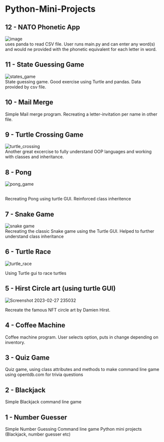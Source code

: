 # Python-Mini-Projects

## 12 - NATO Phonetic App
![image](https://user-images.githubusercontent.com/89666837/224578729-91b5a054-84ee-43a1-80f0-f3816d5a82c3.png)
<br> uses panda to read CSV file. 
User runs main.py and can enter any word(s) and would ne provided with the phonetic equivalent for each letter in word.

## 11 - State Guessing Game
![states_game](https://user-images.githubusercontent.com/89666837/222576770-fa8c5724-9437-4b24-9348-015140852ed5.gif)
<br> State guessing game. Good exercise using Turtle and pandas. Data provided by csv file. 

## 10 - Mail Merge 
Simple Mail merge program. Recreating a letter-invitation per name in other file. 

## 9 - Turtle Crossing Game
![turtle_crossing](https://user-images.githubusercontent.com/89666837/222214725-575415d0-836d-4697-9a34-75b6385d3553.gif)
<br>Another great excercise to fully understand OOP languages and working with classes and inheritance.

## 8 - Pong
![pong_game](https://user-images.githubusercontent.com/89666837/222055924-8732d168-3cf6-4c01-805c-2d24bd6dec4b.gif)

<br> Recreating Pong using turtle GUI. Reinforced class inheritence

## 7 - Snake Game
![snake game](https://user-images.githubusercontent.com/89666837/222018552-5ba76fce-0d8f-42bc-9f05-89773990d74d.gif)
<br> Recreating the classic Snake game using the Turtle GUI.
Helped to further understand class inheritance
## 6 - Turtle Race

![turtle_race](https://user-images.githubusercontent.com/89666837/221979339-06c400a9-50d8-432d-9914-2127f8c1c6bb.gif)

Using Turtle gui to race turtles
## 5 - Hirst Circle art (using turtle GUI)

![Screenshot 2023-02-27 235032](https://user-images.githubusercontent.com/89666837/221757287-0e09d2cd-b14b-4d42-ad5a-66cdd43faa0e.png)

Recreate the famous NFT circle art by Damien Hirst. 
## 4 - Coffee Machine
Coffee machine program. User selects option, puts in change depending on inventory.
## 3 - Quiz Game
Quiz game, using class attributes and methods to make command line game using opentdb.com for trivia questions
## 2 - Blackjack 
Simple Blackjack command line game
## 1 - Number Guesser
Simple Number Guessing Command line game
Python mini projects (Blackjack, number guesser etc)
